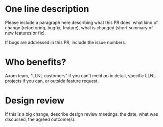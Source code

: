 
# One line description

Please include a paragraph here describing what this PR does:
what kind of change (refactoring, bugfix, feature), what is changed
(short summary of new features or fix).

If bugs are addressed in this PR, include the issue numbers.

# Who benefits?

Axom team, "LLNL customers" if you can't mention in detail,
specific LLNL projects if you can, or outside feature request.

# Design review

If this is a big change, describe design review meetings:
the date, what was discussed, the agreed outcome(s).
